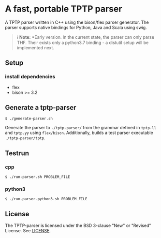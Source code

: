 # A fast, portable TPTP parser
A TPTP parser written in C++ using the bison/flex parser generator. The parser supports native bindings for Python, Java and Scala using swig.
> :information_source: __Note:__ *Early version. In the current state, the parser can only parse THF. Their exists only a python3.7 binding - a distutil setup will be implemented next.

## Setup
### install dependencies
* flex 
* bison >= 3.2

## Generate a tptp-parser
```Shell
$ ./generate-parser.sh
```

Generate the parser to ```./tptp-parser/``` from the grammar defined in ```tptp.ll``` and ```tptp.yy``` using ```flex/bison```. 
Additionally, builds a test parser executable ```./tptp-parser/tptp```.

## Testrun
### cpp
```$ ./run-parser.sh PROBLEM_FILE```

### python3
```$ ./run-parser-python3.sh PROBLEM_FILE```

## License
The TPTP-parser is licensed under the BSD 3-clause "New" or "Revised" License. See [LICENSE](LICENSE).
